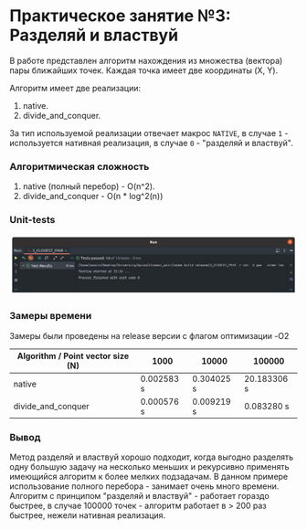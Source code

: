 # Практическое занятие №3: Разделяй и властвуй

В работе представлен алгоритм нахождения из множества (вектора) пары ближайших точек. Каждая точка имеет две координаты
(X, Y).


Алгоритм имеет две реализации:

1) native.
2) divide_and_conquer.

За тип используемой реализации отвечает макрос `NATIVE`, в случае `1` - используется нативная реализация,
в случае `0` - "разделяй и властвуй".

### Алгоритмическая сложность

1) native (полный перебор) - O(n^2).
2) divide_and_conquer - O(n * log^2(n))

### Unit-tests

![unit-tests](./images/unit_tests.png)

### Замеры времени

Замеры были проведены на release версии с флагом оптимизации -O2

| Algorithm / Point vector size (N) | 1000       | 10000      | 100000      |
|-----------------------------------|------------|------------|-------------|
| native                            | 0.002583 s | 0.304025 s | 20.183306 s | 
| divide_and_conquer                | 0.000576 s | 0.009219 s | 0.083280 s  | 

### Вывод

Метод разделяй и властвуй хорошо подходит, когда выгодно разделять одну большую задачу на несколько меньших и
рекурсивно применять имеющийся алгоритм к более мелких подзадачам. В данном примере использование полного перебора - 
занимает очень много времени. Алгоритм с принципом "разделяй и властвуй" - работает гораздо быстрее, в случае 100000 
точек - алгоритм работает в > 200 раз быстрее, нежели нативная реализация. 